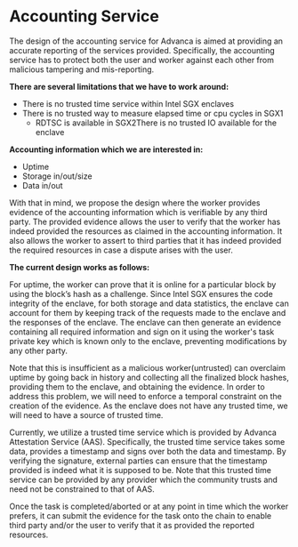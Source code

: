 # Accounting Service

The design of the accounting service for Advanca is aimed at providing an accurate reporting of the services provided. Specifically, the accounting service has to protect both the user and worker against each other from malicious tampering and mis-reporting.

**There are several limitations that we have to work around:**

* There is no trusted time service within Intel SGX enclaves
* There is no trusted way to measure elapsed time or cpu cycles in SGX1
  * RDTSC is available in SGX2There is no trusted IO available for the enclave

**Accounting information which we are interested in:**

* Uptime
* Storage in/out/size
* Data in/out

With that in mind, we propose the design where the worker provides evidence of the accounting information which is verifiable by any third party. The provided evidence allows the user to verify that the worker has indeed provided the resources as claimed in the accounting information. It also allows the worker to assert to third parties that it has indeed provided the required resources in case a dispute arises with the user.

**The current design works as follows:**

For uptime, the worker can prove that it is online for a particular block by using the block’s hash as a challenge. Since Intel SGX ensures the code integrity of the enclave, for both storage and data statistics, the enclave can account for them by keeping track of the requests made to the enclave and the responses of the enclave. The enclave can then generate an evidence containing all required information and sign on it using the worker's task private key which is known only to the enclave, preventing modifications by any other party. 

Note that this is insufficient as a malicious worker(untrusted) can overclaim uptime by going back in history and collecting all the finalized block hashes, providing them to the enclave, and obtaining the evidence. In order to address this problem, we will need to enforce a temporal constraint on the creation of the evidence. As the enclave does not have any trusted time, we will need to have a source of trusted time. 

Currently, we utilize a trusted time service which is provided by Advanca Attestation Service (AAS). Specifically, the trusted time service takes some data, provides a timestamp and signs over both the data and timestamp. By verifying the signature, external parties can ensure that the timestamp provided is indeed what it is supposed to be. Note that this trusted time service can be provided by any provider which the community trusts and need not be constrained to that of AAS.

Once the task is completed/aborted or at any point in time which the worker prefers, it can submit the evidence for the task onto the chain to enable third party and/or the user to verify that it as provided the reported resources.
